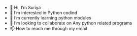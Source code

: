 - 👋 Hi, I’m Suriya
- 👀 I’m interested in Python codind
- 🌱 I’m currently learning python modules
- 💞️ I’m looking to collaborate on Any python related programs
- 📫 How to reach me through my email

<!---
0Thanatos/0Thanatos is a ✨ special ✨ repository because its `README.md` (this file) appears on your GitHub profile.
You can click the Preview link to take a look at your changes.
--->
